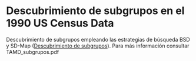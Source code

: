 # Descubrimiento de subgrupos en el 1990 US Census Data

Descubrimiento de subgrupos empleando las estrategias de búsqueda BSD y SD-Map ([Descubrimiento de subgrupos](https://www.kde.cs.uni-kassel.de/wp-content/uploads/atzmueller/paper/atzmueller-subgroup-discovery-advanced-review-wires-2015.pdf)). Para más información consultar TAMD_subgrupos.pdf
